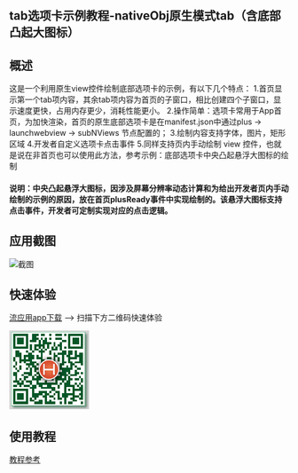 ## tab选项卡示例教程-nativeObj原生模式tab（含底部凸起大图标）
## 概述

这是一个利用原生view控件绘制底部选项卡的示例，有以下几个特点：
1.首页显示第一个tab项内容，其余tab项内容为首页的子窗口，相比创建四个子窗口，显示速度更快，占用内存更少，消耗性能更小。
2.操作简单：选项卡常用于App首页，为加快渲染，首页的原生底部选项卡是在manifest.json中通过plus -> launchwebview -> subNViews 节点配置的；
3.绘制内容支持字体，图片，矩形区域
4.开发者自定义选项卡点击事件
5.同样支持页内手动绘制 view 控件，也就是说在非首页也可以使用此方法，参考示例：底部选项卡中央凸起悬浮大图标的绘制

#### 说明：中央凸起悬浮大图标，因涉及屏幕分辨率动态计算和为给出开发者页内手动绘制的示例的原因，放在首页plusReady事件中实现绘制的。该悬浮大图标支持点击事件，开发者可定制实现对应的点击逻辑。

## 应用截图

![截图](http://img-cdn-qiniu.dcloud.net.cn/uploads/article/20170623/04c03ba9ad4afa7d11735e52c771cf94.png)

## 快速体验

[流应用app下载](http://liuyingyong.cn/) --> 扫描下方二维码快速体验

![二维码](images/ma.png)


## 使用教程

[教程参考](http://ask.dcloud.net.cn/article/12602)
